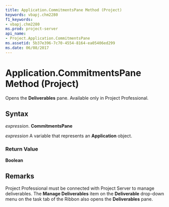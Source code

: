 ```yaml
---
title: Application.CommitmentsPane Method (Project)
keywords: vbapj.chm2280
f1_keywords:
- vbapj.chm2280
ms.prod: project-server
api_name:
- Project.Application.CommitmentsPane
ms.assetid: 5b37e396-7c70-4554-8164-ea05406ed299
ms.date: 06/08/2017
---
```



# Application.CommitmentsPane Method (Project)

Opens the **Deliverables** pane. Available only in Project Professional.


## Syntax

 _expression_. **CommitmentsPane**

 _expression_ A variable that represents an **Application** object.


### Return Value

 **Boolean**


## Remarks

Project Professional must be connected with Project Server to manage deliverables. The **Manage Deliverables** item on the **Deliverable** drop-down menu on the task tab of the Ribbon also opens the **Deliverables** pane.



